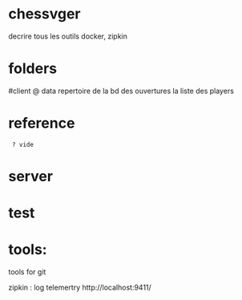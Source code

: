 # chessvger
decrire tous les outils
docker, zipkin
# folders
#client
@ data
   repertoire de la bd
    des ouvertures
       la liste des players

# reference
     ? vide
# server
# test
# tools: 
   tools for git


zipkin : log telemertry
  http://localhost:9411/